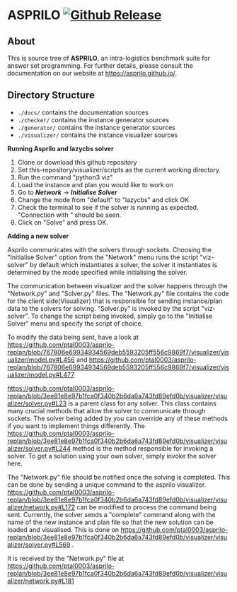 # ASPRILO [![Github Release](https://img.shields.io/github/release/potassco/asprilo/all.svg)](https://github.com/potassco/asprilo/releases)

## About

This is source tree of **ASPRILO**, an intra-logistics benchmark suite for answer set
programming. For further details, please consult the documentation on our website at
<https://asprilo.github.io/>.


## Directory Structure

- `./docs/` contains the documentation sources
- `./checker/` contains the instance generator sources
- `./generator/` contains the instance generator sources
- `./visualizer/` contains the instance visualizer sources

**Running Asprilo and lazycbs solver**
1. Clone or download this github repository
2. Set this-repository/visualizer/scripts as the current working directory.
3. Run the command "python3 viz"
4. Load the instance and plan you would like to work on
5. Go to **_Network_** -> **_Initialise Solver_** 
6. Change the mode from "default" to "lazycbs" and click OK
7. Check the terminal to see if the solver is running as expected. "Connection with <IP Address>" should be seen.
8. Click on "Solve" and press OK. 
  
**Adding a new solver**
  
Asprilo communicates with the solvers through sockets. Choosing the "Initialise Solver" option from the "Network" menu runs the script "viz-solver" by default which instantiates a solver, the solver it instantiates is determined by the mode specified while initialising the solver.
  
The communication between visualizer and the solver happens through the "Network.py" and "Solver.py" files. The "Network.py" file contains the code for the client side(Visualizer) that is responsible for sending instance/plan data to the solvers for solving. "Solver.py" is invoked by the script "viz-solver". To change the script being invoked, simply go to the "Initialise Solver" menu and specify the script of choice.

To modify the data being sent, have a look at https://github.com/ptal0003/asprilo-replan/blob/767806e69934934569deb5593205ff556c9869f7/visualizer/visualizer/model.py#L456 and https://github.com/ptal0003/asprilo-replan/blob/767806e69934934569deb5593205ff556c9869f7/visualizer/visualizer/model.py#L477
  
https://github.com/ptal0003/asprilo-replan/blob/3ee81e8e97b1fca0f340b2b6da6a743fd89efd0b/visualizer/visualizer/solver.py#L23 is a parent class for any solver. This class contains many crucial methods that allow the solver to communicate through sockets. The solver being added by you can override any of these methods if you want to implement things differently. The https://github.com/ptal0003/asprilo-replan/blob/3ee81e8e97b1fca0f340b2b6da6a743fd89efd0b/visualizer/visualizer/solver.py#L244 method is the method responsible for invoking a solver. To get a solution using your own solver, simply invoke the solver here.
  
The "Network.py" file should be notified once the solving is completed. This can be done by sending a unique command to the asprilo visualizer. https://github.com/ptal0003/asprilo-replan/blob/3ee81e8e97b1fca0f340b2b6da6a743fd89efd0b/visualizer/visualizer/network.py#L172 can be modified to process the command being sent. Currently, the solver sends a "complete" command along with the name of the new instance and plan file so that the new solution can be loaded and visualised. This is done on https://github.com/ptal0003/asprilo-replan/blob/3ee81e8e97b1fca0f340b2b6da6a743fd89efd0b/visualizer/visualizer/solver.py#L569 .

It is received by the "Network.py" file at  https://github.com/ptal0003/asprilo-replan/blob/3ee81e8e97b1fca0f340b2b6da6a743fd89efd0b/visualizer/visualizer/network.py#L181

